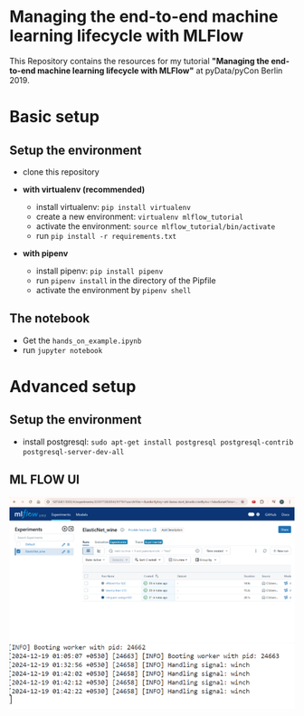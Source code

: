 # Managing the end-to-end machine learning lifecycle with MLFlow

This Repository contains the resources for my tutorial **"Managing the end-to-end machine learning lifecycle with MLFlow"** at pyData/pyCon Berlin 2019.

# Basic setup

## Setup the environment
- clone this repository
- **with virtualenv (recommended)**
  - install virtualenv: `pip install virtualenv`
  - create a new environment: `virtualenv mlflow_tutorial`
  - activate the environment: `source mlflow_tutorial/bin/activate`
  - run `pip install -r requirements.txt`
  
- **with pipenv** 
  - install pipenv: `pip install pipenv`
  - run `pipenv install` in the directory of the Pipfile
  - activate the environment by `pipenv shell`

## The notebook
- Get the `hands_on_example.ipynb`
- run `jupyter notebook`

# Advanced setup

## Setup the environment
- install postgresql: `sudo apt-get install postgresql postgresql-contrib postgresql-server-dev-all`

## ML FLOW UI
![ML_FLOW_UI](./ML_Flow_UI.png)
![server_command_output](./server_output.png)
